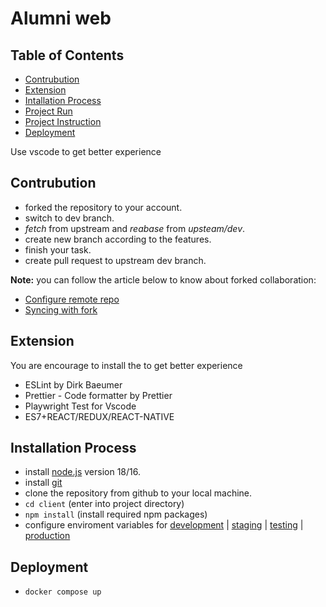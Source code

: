 # Alumni web

## Table of Contents

- [Contrubution](#contrubution)
- [Extension](#extension)
- [Intallation Process](#installation-process)
- [Project Run](./client/README.md#run-command)
- [Project Instruction](./client/README.md)
- [Deployment](#deployment)

Use vscode to get better experience

## Contrubution

- forked the repository to your account.
- switch to dev branch.
- _fetch_ from upstream and _reabase_ from _upsteam/dev_.
- create new branch according to the features.
- finish your task.
- create pull request to upstream dev branch.

**Note:** you can follow the article below to know about forked collaboration:

- [Configure remote repo](https://docs.github.com/en/pull-requests/collaborating-with-pull-requests/working-with-forks/configuring-a-remote-repository-for-a-fork)
- [Syncing with fork](https://docs.github.com/en/pull-requests/collaborating-with-pull-requests/working-with-forks/syncing-a-fork)

## Extension

You are encourage to install the to get better experience

- ESLint by Dirk Baeumer
- Prettier - Code formatter by Prettier
- Playwright Test for Vscode
- ES7+REACT/REDUX/REACT-NATIVE

## Installation Process

- install [node.js](https://nodejs.org/en/download) version 18/16.
- install [git](https://git-scm.com/)
- clone the repository from github to your local machine.
- `cd client` (enter into project directory)
- `npm install` (install required npm packages)
- configure enviroment variables for [development](./client/.env.development) | [staging](./client/.env.staging) | [testing](./client/.env.testing) | [production](./client/.env.production)

## Deployment

- `docker compose up`
